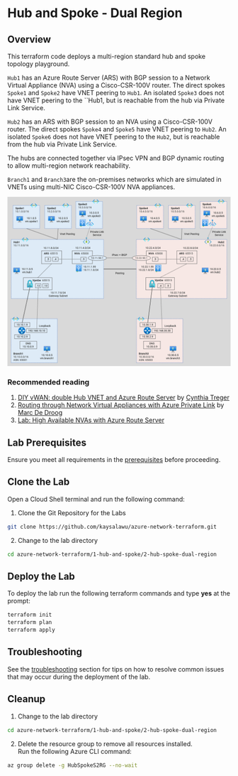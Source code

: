 # Hub and Spoke - Dual Region

## Overview

This terraform code deploys a multi-region standard hub and spoke topology playground.

`Hub1` has an Azure Route Server (ARS) with BGP session to a Network Virtual Appliance (NVA) using a Cisco-CSR-100V router. The direct spokes `Spoke1` and `Spoke2` have VNET peering to `Hub1`. An isolated `Spoke3` does not have VNET peering to the ``Hub1, but is reachable from the hub via Private Link Service.

`Hub2` has an ARS with BGP session to an NVA using a Cisco-CSR-100V router. The direct spokes `Spoke4` and `Spoke5` have VNET peering to `Hub2`. An isolated `Spoke6` does not have VNET peering to the `Hub2`, but is reachable from the hub via Private Link Service.

The hubs are connected together via IPsec VPN and BGP dynamic routing to allow multi-region network reachability.

`Branch1` and `Branch3`are the on-premises networks which are simulated in VNETs using multi-NIC Cisco-CSR-100V NVA appliances.

![Hub and Spoke (Dual region)](../../images/hub-spoke-dual-region.png)

### Recommended reading

1. [DIY vWAN: double Hub VNET and Azure Route Server](https://github.com/cynthiatreger/double-hub-vnet-and-ars) by [Cynthia Treger](https://github.com/cynthiatreger)
2. [Routing through Network Virtual Appliances with Azure Private Link](https://github.com/mddazure/azure-privatelink-routing) by [Marc De Droog](https://github.com/mddazure)
3. [Lab: High Available NVAs with Azure Route Server](https://github.com/dmauser/azure-routeserver/tree/main/ars-nhip#lab-high-available-nvas-with-azure-route-server)

## Lab Prerequisites

Ensure you meet all requirements in the [prerequisites](../../prerequisites/) before proceeding.

## Clone the Lab

Open a Cloud Shell terminal and run the following command:
1. Clone the Git Repository for the Labs
```sh
git clone https://github.com/kaysalawu/azure-network-terraform.git
```

2. Change to the lab directory
```sh
cd azure-network-terraform/1-hub-and-spoke/2-hub-spoke-dual-region
```

## Deploy the Lab

To deploy the lab run the following terraform commands and type **yes** at the prompt:
```sh
terraform init
terraform plan
terraform apply
```

## Troubleshooting

See the [troubleshooting](../../troubleshooting/) section for tips on how to resolve common issues that may occur during the deployment of the lab.

## Cleanup

1. Change to the lab directory
```sh
cd azure-network-terraform/1-hub-and-spoke/2-hub-spoke-dual-region
```

2. Delete the resource group to remove all resources installed.\
Run the following Azure CLI command:

```sh
az group delete -g HubSpokeS2RG --no-wait
```
